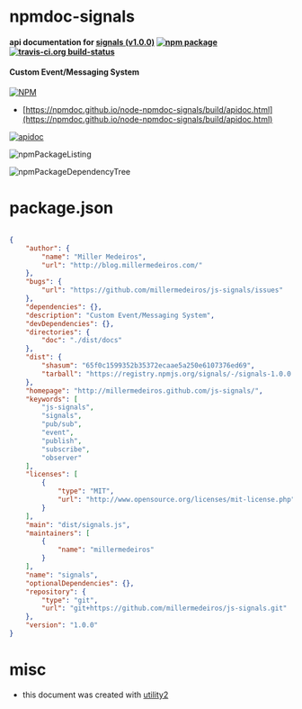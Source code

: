 # npmdoc-signals

#### api documentation for  [signals (v1.0.0)](http://millermedeiros.github.com/js-signals/)  [![npm package](https://img.shields.io/npm/v/npmdoc-signals.svg?style=flat-square)](https://www.npmjs.org/package/npmdoc-signals) [![travis-ci.org build-status](https://api.travis-ci.org/npmdoc/node-npmdoc-signals.svg)](https://travis-ci.org/npmdoc/node-npmdoc-signals)

#### Custom Event/Messaging System

[![NPM](https://nodei.co/npm/signals.png?downloads=true&downloadRank=true&stars=true)](https://www.npmjs.com/package/signals)

- [https://npmdoc.github.io/node-npmdoc-signals/build/apidoc.html](https://npmdoc.github.io/node-npmdoc-signals/build/apidoc.html)

[![apidoc](https://npmdoc.github.io/node-npmdoc-signals/build/screenCapture.buildCi.browser.%252Ftmp%252Fbuild%252Fapidoc.html.png)](https://npmdoc.github.io/node-npmdoc-signals/build/apidoc.html)

![npmPackageListing](https://npmdoc.github.io/node-npmdoc-signals/build/screenCapture.npmPackageListing.svg)

![npmPackageDependencyTree](https://npmdoc.github.io/node-npmdoc-signals/build/screenCapture.npmPackageDependencyTree.svg)



# package.json

```json

{
    "author": {
        "name": "Miller Medeiros",
        "url": "http://blog.millermedeiros.com/"
    },
    "bugs": {
        "url": "https://github.com/millermedeiros/js-signals/issues"
    },
    "dependencies": {},
    "description": "Custom Event/Messaging System",
    "devDependencies": {},
    "directories": {
        "doc": "./dist/docs"
    },
    "dist": {
        "shasum": "65f0c1599352b35372ecaae5a250e6107376ed69",
        "tarball": "https://registry.npmjs.org/signals/-/signals-1.0.0.tgz"
    },
    "homepage": "http://millermedeiros.github.com/js-signals/",
    "keywords": [
        "js-signals",
        "signals",
        "pub/sub",
        "event",
        "publish",
        "subscribe",
        "observer"
    ],
    "licenses": [
        {
            "type": "MIT",
            "url": "http://www.opensource.org/licenses/mit-license.php"
        }
    ],
    "main": "dist/signals.js",
    "maintainers": [
        {
            "name": "millermedeiros"
        }
    ],
    "name": "signals",
    "optionalDependencies": {},
    "repository": {
        "type": "git",
        "url": "git+https://github.com/millermedeiros/js-signals.git"
    },
    "version": "1.0.0"
}
```



# misc
- this document was created with [utility2](https://github.com/kaizhu256/node-utility2)
